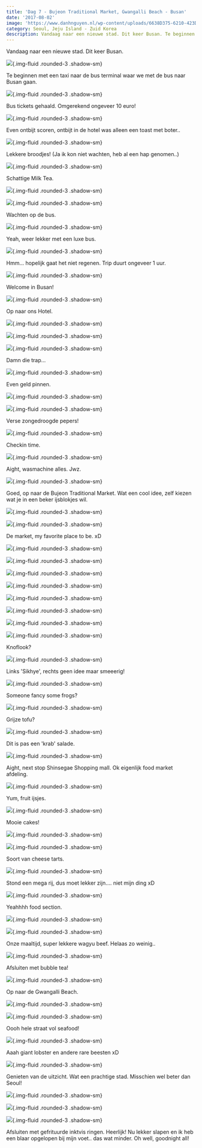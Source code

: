 ```yaml
---
title: 'Dag 7 - Bujeon Traditional Market, Gwangalli Beach - Busan'
date: '2017-08-02'
image: 'https://www.danhnguyen.nl/wp-content/uploads/6638D375-6210-423D-9E75-60D395F3DB33.jpg'
category: Seoul, Jeju Island - Zuid Korea
description: Vandaag naar een nieuwe stad. Dit keer Busan. Te beginnen met een taxi naar de bus terminal waar we met de bus naar...
---
```


Vandaag naar een nieuwe stad. Dit keer Busan.

![](https://www.danhnguyen.nl/wp-content/uploads/92397889-2F74-45A8-B6BD-E765111423D6-700x394.jpg){.img-fluid .rounded-3 .shadow-sm}

Te beginnen met een taxi naar de bus terminal waar we met de bus naar Busan gaan.

![](https://www.danhnguyen.nl/wp-content/uploads/FA5426F8-D4E1-42C2-9C69-5FF658B7E455-700x394.jpg){.img-fluid .rounded-3 .shadow-sm}

Bus tickets gehaald. Omgerekend ongeveer 10 euro!

![](https://www.danhnguyen.nl/wp-content/uploads/C280572D-53B1-484F-ADAC-4CD2A85D0419-700x394.jpg){.img-fluid .rounded-3 .shadow-sm}

Even ontbijt scoren, ontbijt in de hotel was alleen een toast met boter..

![](https://www.danhnguyen.nl/wp-content/uploads/1F66EA8D-7DD9-4E28-9919-138F9E07EB3F-700x394.jpg){.img-fluid .rounded-3 .shadow-sm}

Lekkere broodjes! (Ja ik kon niet wachten, heb al een hap genomen..)

![](https://www.danhnguyen.nl/wp-content/uploads/80E71C96-A606-4808-989F-1D99C90EA113-700x394.jpg){.img-fluid .rounded-3 .shadow-sm}

Schattige Milk Tea.

![](https://www.danhnguyen.nl/wp-content/uploads/8B11A8BF-BA59-4FD9-93B0-FAEC650F5655-700x394.jpg){.img-fluid .rounded-3 .shadow-sm}

![](https://www.danhnguyen.nl/wp-content/uploads/8512735D-D5E6-40F8-A42C-124E88B6FF04-700x394.jpg){.img-fluid .rounded-3 .shadow-sm}

Wachten op de bus.

![](https://www.danhnguyen.nl/wp-content/uploads/AE7FDA15-DF4D-4AE1-9C44-D463962526E7-700x394.jpg){.img-fluid .rounded-3 .shadow-sm}

Yeah, weer lekker met een luxe bus.

![](https://www.danhnguyen.nl/wp-content/uploads/EDD472A7-23EE-45D6-A1E7-E98818560F89-700x394.jpg){.img-fluid .rounded-3 .shadow-sm}

Hmm... hopelijk gaat het niet regenen. Trip duurt ongeveer 1 uur.

![](https://www.danhnguyen.nl/wp-content/uploads/32B9C6DF-FCA6-42B9-8C02-136ADAC5328F-700x394.jpg){.img-fluid .rounded-3 .shadow-sm}

Welcome in Busan!

![](https://www.danhnguyen.nl/wp-content/uploads/93F31552-E79E-4073-8712-08A01C1B0913-700x394.jpg){.img-fluid .rounded-3 .shadow-sm}

Op naar ons Hotel.

![](https://www.danhnguyen.nl/wp-content/uploads/D52C9662-F506-4120-930D-44C4A6B0E737-700x394.jpg){.img-fluid .rounded-3 .shadow-sm}

![](https://www.danhnguyen.nl/wp-content/uploads/4D99C1D4-B378-49AB-9EA3-4A25FED3DE70-700x394.jpg){.img-fluid .rounded-3 .shadow-sm}

![](https://www.danhnguyen.nl/wp-content/uploads/75FC2089-0D59-443C-84D1-6EB78B86BA89-700x394.jpg){.img-fluid .rounded-3 .shadow-sm}

Damn die trap...

![](https://www.danhnguyen.nl/wp-content/uploads/1D837EEE-B4AE-4DA4-B337-9E974AA34524-700x394.jpg){.img-fluid .rounded-3 .shadow-sm}

Even geld pinnen.

![](https://www.danhnguyen.nl/wp-content/uploads/B1D1C95B-CB5F-4D49-A9E4-6E8A616C2822-700x394.jpg){.img-fluid .rounded-3 .shadow-sm}

![](https://www.danhnguyen.nl/wp-content/uploads/3F387A72-98BF-435D-9BA1-9B3047E84AE5-700x394.jpg){.img-fluid .rounded-3 .shadow-sm}

Verse zongedroogde pepers!

![](https://www.danhnguyen.nl/wp-content/uploads/FBB3273E-2297-4CCB-B777-11BE0A5A3C1C-700x394.jpg){.img-fluid .rounded-3 .shadow-sm}

Checkin time.

![](https://www.danhnguyen.nl/wp-content/uploads/72B7B57B-3B47-43A5-844D-1338000A4EF6-700x394.jpg){.img-fluid .rounded-3 .shadow-sm}

Aight, wasmachine alles. Jwz.

![](https://www.danhnguyen.nl/wp-content/uploads/06A4C2D6-A146-4162-93E3-D1875A880AEB-700x394.jpg){.img-fluid .rounded-3 .shadow-sm}

Goed, op naar de Bujeon Traditional Market. Wat een cool idee, zelf kiezen wat je in een beker ijsblokjes wil.

![](https://www.danhnguyen.nl/wp-content/uploads/081EE562-CDAB-4BE5-BFB8-025885953E46-700x394.jpg){.img-fluid .rounded-3 .shadow-sm}

![](https://www.danhnguyen.nl/wp-content/uploads/FE842C3F-F90E-406D-B112-532D120CFDF7-700x394.jpg){.img-fluid .rounded-3 .shadow-sm}

De market, my favorite place to be. xD

![](https://www.danhnguyen.nl/wp-content/uploads/42B145FF-F029-4B42-BC1C-6EC8C86C304E-700x394.jpg){.img-fluid .rounded-3 .shadow-sm}

![](https://www.danhnguyen.nl/wp-content/uploads/CE4588EA-7D81-460F-A8C6-E1DB494C4D6C-700x394.jpg){.img-fluid .rounded-3 .shadow-sm}

![](https://www.danhnguyen.nl/wp-content/uploads/6C1E26A7-9E52-45DA-BC9B-6EE689A3DD68-700x394.jpg){.img-fluid .rounded-3 .shadow-sm}

![](https://www.danhnguyen.nl/wp-content/uploads/A7ABBF59-F1E2-4C94-A09E-DCC02615A478-700x394.jpg){.img-fluid .rounded-3 .shadow-sm}

![](https://www.danhnguyen.nl/wp-content/uploads/388E8C42-16E4-4295-9D96-031D8E66FF92-700x394.jpg){.img-fluid .rounded-3 .shadow-sm}

![](https://www.danhnguyen.nl/wp-content/uploads/432C250D-79C2-42CD-8833-EC96DEBC1DCE-700x394.jpg){.img-fluid .rounded-3 .shadow-sm}

![](https://www.danhnguyen.nl/wp-content/uploads/0EFF5CEB-DC5F-468E-BB6C-A6335F0E48A5-700x394.jpg){.img-fluid .rounded-3 .shadow-sm}

![](https://www.danhnguyen.nl/wp-content/uploads/C49BD940-991F-4874-89E1-4A2864B4900F-700x394.jpg){.img-fluid .rounded-3 .shadow-sm}

Knoflook?

![](https://www.danhnguyen.nl/wp-content/uploads/F720D535-D558-4AD3-90F8-81A8125440C0-700x394.jpg){.img-fluid .rounded-3 .shadow-sm}

Links 'Sikhye', rechts geen idee maar smeeerig!

![](https://www.danhnguyen.nl/wp-content/uploads/E6DA8A98-B964-493C-A931-B1FF3ABB3B8D-700x394.jpg){.img-fluid .rounded-3 .shadow-sm}

Someone fancy some frogs?

![](https://www.danhnguyen.nl/wp-content/uploads/5C717BD5-C4C3-4538-808A-5AD74E4BC72D-700x394.jpg){.img-fluid .rounded-3 .shadow-sm}

Grijze tofu?

![](https://www.danhnguyen.nl/wp-content/uploads/6638D375-6210-423D-9E75-60D395F3DB33-700x394.jpg){.img-fluid .rounded-3 .shadow-sm}

Dit is pas een 'krab' salade.

![](https://www.danhnguyen.nl/wp-content/uploads/F770208D-58EC-406A-8B70-C92D2CAD695D-700x394.jpg){.img-fluid .rounded-3 .shadow-sm}

Aight, next stop Shinsegae Shopping mall. Ok eigenlijk food market afdeling.

![](https://www.danhnguyen.nl/wp-content/uploads/C6AD0F41-246C-4C04-9BB9-D6A4D7C46B2A-700x394.jpg){.img-fluid .rounded-3 .shadow-sm}

Yum, fruit ijsjes.

![](https://www.danhnguyen.nl/wp-content/uploads/DB473D7E-2923-475B-B2BF-FE1C348927BF-700x394.jpg){.img-fluid .rounded-3 .shadow-sm}

Mooie cakes!

![](https://www.danhnguyen.nl/wp-content/uploads/E302E738-AD37-4A0F-9024-76A26FE71182-700x394.jpg){.img-fluid .rounded-3 .shadow-sm}

![](https://www.danhnguyen.nl/wp-content/uploads/C72C4F2E-5ECB-47A5-BD24-6B983A27196D-700x394.jpg){.img-fluid .rounded-3 .shadow-sm}

Soort van cheese tarts.

![](https://www.danhnguyen.nl/wp-content/uploads/A24D2277-55AC-4A2A-95EA-ADC645E0F137-700x394.jpg){.img-fluid .rounded-3 .shadow-sm}

Stond een mega rij, dus moet lekker zijn.... niet mijn ding xD

![](https://www.danhnguyen.nl/wp-content/uploads/039B1FD0-CD65-409C-975A-05586DE46134-700x394.jpg){.img-fluid .rounded-3 .shadow-sm}

Yeahhhh food section.

![](https://www.danhnguyen.nl/wp-content/uploads/CA6CF059-434F-4D26-AA97-F9123356C834-700x394.jpg){.img-fluid .rounded-3 .shadow-sm}

![](https://www.danhnguyen.nl/wp-content/uploads/215B665A-6202-49D3-9786-8837F1C314E9-700x394.jpg){.img-fluid .rounded-3 .shadow-sm}

Onze maaltijd, super lekkere wagyu beef. Helaas zo weinig..

![](https://www.danhnguyen.nl/wp-content/uploads/E5BD9BD4-6F53-49A0-9477-03E0E63B2965-700x394.jpg){.img-fluid .rounded-3 .shadow-sm}

Afsluiten met bubble tea!

![](https://www.danhnguyen.nl/wp-content/uploads/6D7D7FBB-68C1-4237-B897-BBF830199BB1-700x394.jpg){.img-fluid .rounded-3 .shadow-sm}

Op naar de Gwangalli Beach.

![](https://www.danhnguyen.nl/wp-content/uploads/FD97CE03-6276-4BA6-BC4C-9FFA6BF2D610-700x394.jpg){.img-fluid .rounded-3 .shadow-sm}

![](https://www.danhnguyen.nl/wp-content/uploads/9CEF1E9C-3282-4E2F-849E-9EAE2E7C319A-700x394.jpg){.img-fluid .rounded-3 .shadow-sm}

Oooh hele straat vol seafood!

![](https://www.danhnguyen.nl/wp-content/uploads/EFDE337D-F324-437B-BDAE-636BE4F4CB4C-700x394.jpg){.img-fluid .rounded-3 .shadow-sm}

Aaah giant lobster en andere rare beesten xD

![](https://www.danhnguyen.nl/wp-content/uploads/C7DDDEED-2A49-4E65-B158-03437EBAE73B-700x394.jpg){.img-fluid .rounded-3 .shadow-sm}

Genieten van de uitzicht. Wat een prachtige stad. Misschien wel beter dan Seoul!

![](https://www.danhnguyen.nl/wp-content/uploads/E5B07E1D-87DA-4414-B33D-1BACB4D1CCB6-700x394.jpg){.img-fluid .rounded-3 .shadow-sm}

![](https://www.danhnguyen.nl/wp-content/uploads/EB00EECE-04DD-4129-A0B9-3DBC5D46DEA1-700x394.jpg){.img-fluid .rounded-3 .shadow-sm}

![](https://www.danhnguyen.nl/wp-content/uploads/62F53BCE-4F1A-462F-835F-2FCC595CDDC8-700x394.jpg){.img-fluid .rounded-3 .shadow-sm}

Afsluiten met gefrituurde inktvis ringen. Heerlijk!
Nu lekker slapen en ik heb een blaar opgelopen bij mijn voet.. das wat minder. Oh well, goodnight all!

